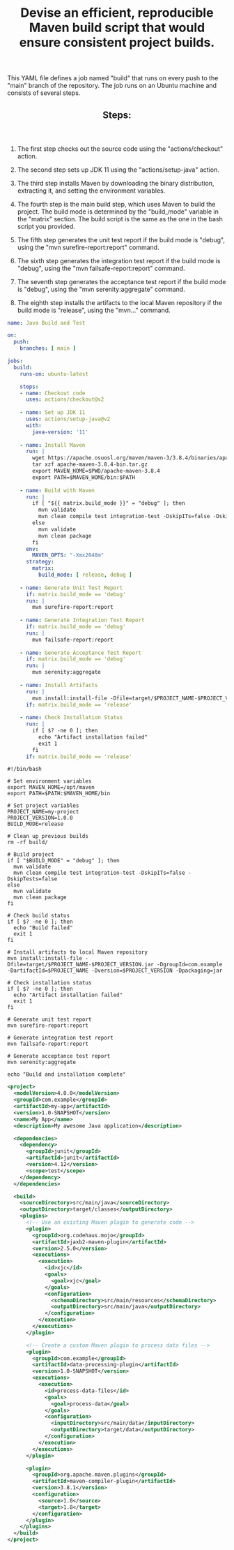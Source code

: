 <body>
  <header>
    <h1>Devise an efficient, reproducible Maven build script that would ensure consistent project builds.</h1>
  </header>
  <p>This YAML file defines a job named "build" that runs on every push to the "main" branch of the repository. The job runs on an Ubuntu machine and consists of several steps.</p>

  <header>
    <h2>Steps:</h2>
  </header>
  <ol>
    <li>
      <p>The first step checks out the source code using the "actions/checkout" action.</p>
    </li>
    <li>
      <p>The second step sets up JDK 11 using the "actions/setup-java" action.</p>
    </li>
    <li>
      <p>The third step installs Maven by downloading the binary distribution, extracting it, and setting the environment variables.</p>
    </li>
    <li>
      <p>The fourth step is the main build step, which uses Maven to build the project. The build mode is determined by the "build_mode" variable in the "matrix" section. The build script is the same as the one in the bash script you provided.</p>
    </li>
    <li>
      <p>The fifth step generates the unit test report if the build mode is "debug", using the "mvn surefire-report:report" command.</p>
    </li>
    <li>
      <p>The sixth step generates the integration test report if the build mode is "debug", using the "mvn failsafe-report:report" command.</p>
    </li>
    <li>
      <p>The seventh step generates the acceptance test report if the build mode is "debug", using the "mvn serenity:aggregate" command.</p>
    </li>
    <li>
      <p>The eighth step installs the artifacts to the local Maven repository if the build mode is "release", using the "mvn..." command.</p>
    </li>
  </ol>
</body>



```yaml
name: Java Build and Test

on:
  push:
    branches: [ main ]

jobs:
  build:
    runs-on: ubuntu-latest

    steps:
    - name: Checkout code
      uses: actions/checkout@v2
      
    - name: Set up JDK 11
      uses: actions/setup-java@v2
      with:
        java-version: '11'
    
    - name: Install Maven
      run: |
        wget https://apache.osuosl.org/maven/maven-3/3.8.4/binaries/apache-maven-3.8.4-bin.tar.gz
        tar xzf apache-maven-3.8.4-bin.tar.gz
        export MAVEN_HOME=$PWD/apache-maven-3.8.4
        export PATH=$MAVEN_HOME/bin:$PATH
    
    - name: Build with Maven
      run: |
        if [ "${{ matrix.build_mode }}" = "debug" ]; then
          mvn validate
          mvn clean compile test integration-test -DskipITs=false -DskipTests=false
        else
          mvn validate
          mvn clean package
        fi
      env:
        MAVEN_OPTS: "-Xmx2048m"
      strategy:
        matrix:
          build_mode: [ release, debug ]
    
    - name: Generate Unit Test Report
      if: matrix.build_mode == 'debug'
      run: |
        mvn surefire-report:report
    
    - name: Generate Integration Test Report
      if: matrix.build_mode == 'debug'
      run: |
        mvn failsafe-report:report
    
    - name: Generate Acceptance Test Report
      if: matrix.build_mode == 'debug'
      run: |
        mvn serenity:aggregate
    
    - name: Install Artifacts
      run: |
        mvn install:install-file -Dfile=target/$PROJECT_NAME-$PROJECT_VERSION.jar -DgroupId=com.example -DartifactId=$PROJECT_NAME -Dversion=$PROJECT_VERSION -Dpackaging=jar
      if: matrix.build_mode == 'release'
    
    - name: Check Installation Status
      run: |
        if [ $? -ne 0 ]; then
          echo "Artifact installation failed"
          exit 1
        fi
      if: matrix.build_mode == 'release'
```


```shell
#!/bin/bash

# Set environment variables
export MAVEN_HOME=/opt/maven
export PATH=$PATH:$MAVEN_HOME/bin

# Set project variables
PROJECT_NAME=my-project
PROJECT_VERSION=1.0.0
BUILD_MODE=release

# Clean up previous builds
rm -rf build/

# Build project
if [ "$BUILD_MODE" = "debug" ]; then
  mvn validate
  mvn clean compile test integration-test -DskipITs=false -DskipTests=false
else
  mvn validate
  mvn clean package
fi

# Check build status
if [ $? -ne 0 ]; then
  echo "Build failed"
  exit 1
fi

# Install artifacts to local Maven repository
mvn install:install-file -Dfile=target/$PROJECT_NAME-$PROJECT_VERSION.jar -DgroupId=com.example -DartifactId=$PROJECT_NAME -Dversion=$PROJECT_VERSION -Dpackaging=jar

# Check installation status
if [ $? -ne 0 ]; then
  echo "Artifact installation failed"
  exit 1
fi

# Generate unit test report
mvn surefire-report:report

# Generate integration test report
mvn failsafe-report:report

# Generate acceptance test report
mvn serenity:aggregate

echo "Build and installation complete"
```


```xml
<project>
  <modelVersion>4.0.0</modelVersion>
  <groupId>com.example</groupId>
  <artifactId>my-app</artifactId>
  <version>1.0-SNAPSHOT</version>
  <name>My App</name>
  <description>My awesome Java application</description>

  <dependencies>
    <dependency>
      <groupId>junit</groupId>
      <artifactId>junit</artifactId>
      <version>4.12</version>
      <scope>test</scope>
    </dependency>
  </dependencies>

  <build>
    <sourceDirectory>src/main/java</sourceDirectory>
    <outputDirectory>target/classes</outputDirectory>
    <plugins>
      <!-- Use an existing Maven plugin to generate code -->
      <plugin>
        <groupId>org.codehaus.mojo</groupId>
        <artifactId>jaxb2-maven-plugin</artifactId>
        <version>2.5.0</version>
        <executions>
          <execution>
            <id>xjc</id>
            <goals>
              <goal>xjc</goal>
            </goals>
            <configuration>
              <schemaDirectory>src/main/resources</schemaDirectory>
              <outputDirectory>src/main/java</outputDirectory>
            </configuration>
          </execution>
        </executions>
      </plugin>

      <!-- Create a custom Maven plugin to process data files -->
      <plugin>
        <groupId>com.example</groupId>
        <artifactId>data-processing-plugin</artifactId>
        <version>1.0-SNAPSHOT</version>
        <executions>
          <execution>
            <id>process-data-files</id>
            <goals>
              <goal>process-data</goal>
            </goals>
            <configuration>
              <inputDirectory>src/main/data</inputDirectory>
              <outputDirectory>target/data</outputDirectory>
            </configuration>
          </execution>
        </executions>
      </plugin>

      <plugin>
        <groupId>org.apache.maven.plugins</groupId>
        <artifactId>maven-compiler-plugin</artifactId>
        <version>3.8.1</version>
        <configuration>
          <source>1.8</source>
          <target>1.8</target>
        </configuration>
      </plugin>
    </plugins>
  </build>
</project>
```
